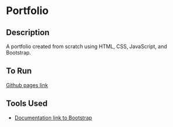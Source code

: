 # Portfolio

## Description 
A portfolio created from scratch using HTML, CSS, JavaScript, and Bootstrap.

## To Run
[Github pages link](https://3100ashley.github.io/ashley-manese/)

## Tools Used
- [Documentation link to Bootstrap](https://getbootstrap.com/docs/5.0/getting-started/introduction/)
